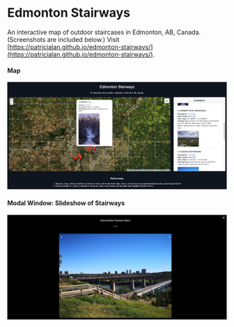 # Edmonton Stairways

An interactive map of outdoor staircases in Edmonton, AB, Canada. (Screenshots are included below.) Visit [https://patricialan.github.io/edmonton-stairways/](https://patricialan.github.io/edmonton-stairways/).

#### Map
![static/img/screenshot_01.png](static/img/screenshot_01.png)

#### Modal Window: Slideshow of Stairways
![static/img/screenshot_02.png](static/img/screenshot_02.png)